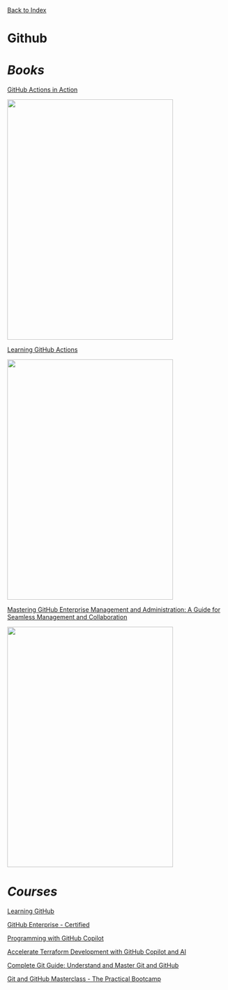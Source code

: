 [Back to Index](index.html)

# Github 

# ***Books***

[GitHub Actions in Action](https://learning.oreilly.com/library/view/github-actions-in/9781633437302/)

<img src="https://learning.oreilly.com/api/v2/epubs/urn:orm:book:9781633437302/files/cover.jpeg" width="380" height="550" />

[Learning GitHub Actions](https://learning.oreilly.com/library/view/learning-github-actions/9781098131067/)

<img src="https://learning.oreilly.com/api/v2/epubs/urn:orm:book:9781098131067/files/assets/cover.png" width="380" height="550" />

[Mastering GitHub Enterprise Management and Administration: A Guide for Seamless Management and Collaboration](https://learning.oreilly.com/library/view/mastering-github-enterprise/9798868803697/)

<img src="https://learning.oreilly.com/api/v2/epubs/urn:orm:book:9798868803697/files/images/979-8-8688-0369-7_CoverFigure.jpg" width="380" height="550" />

# ***Courses***

[Learning GitHub](https://learning.oreilly.com/course/learning-github/9781491972069/)

[GitHub Enterprise - Certified](https://learning.oreilly.com/videos/github-enterprise/10202023VIDEOPAIML/)

[Programming with GitHub Copilot](https://learning.oreilly.com/library/view/programming-with-github/9781394263370/)

[Accelerate Terraform Development with GitHub Copilot and AI](https://learning.oreilly.com/course/accelerate-terraform-development/9781837636426/)

[Complete Git Guide: Understand and Master Git and GitHub](https://learning.oreilly.com/course/complete-git-guide/9781800209855/)

[Git and GitHub Masterclass - The Practical Bootcamp](https://learning.oreilly.com/course/git-and-github/9781805126027/)
